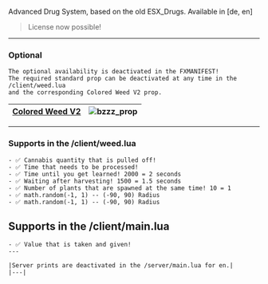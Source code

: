 Advanced Drug System, based on the old ESX_Drugs.
Available in [de, en]

> License now possible!
---

### Optional
```yarn
The optional availability is deactivated in the FXMANIFEST! 
The required standard prop can be deactivated at any time in the /client/weed.lua
and the corresponding Colored Weed V2 prop.
```

|[Colored Weed V2](https://bzzz.tebex.io/package/5954200)|![bzzz_prop](https://github.com/user-attachments/assets/1bb62823-2bd6-433a-a937-661f00995bbc)|
|---|---|
---

### Supports in the /client/weed.lua
```yarn
- ✅ Cannabis quantity that is pulled off!
- ✅ Time that needs to be processed!
- ✅ Time until you get learned! 2000 = 2 seconds
- ✅ Waiting after harvesting! 1500 = 1.5 seconds
- ✅ Number of plants that are spawned at the same time! 10 = 1
- ✅ math.random(-1, 1) -- (-90, 90) Radius
- ✅ math.random(-1, 1) -- (-90, 90) Radius
```

## Supports in the /client/main.lua
```yarn
- ✅ Value that is taken and given!
---

|Server prints are deactivated in the /server/main.lua for en.|
|---|
